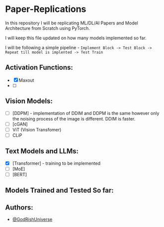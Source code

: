 # Paper-Replications

In this repository I will be replicating ML/DL/AI Papers and Model Architecture from Scratch using PyTorch.

I will keep this file updated on how many models implemented so far.

I will be following a simple pipeline - `Implement Block -> Test Block -> Repeat till model is implented -> Test Train`

## Activation Functions:

* [X] Maxout
* [ ] 

## Vision Models:

* [ ] [DDPM] - implementation of DDIM and DDPM is the same however only the noising process of the image is different. DDIM is faster.
* [ ] [cGAN]
* [ ] ViT (Vision Transfomer)
* [ ] CLiP

## Text Models and LLMs:

* [X] [Transformer] - training to be implemented
* [ ] [MoE]
* [ ] [BERT]

## Models Trained and Tested So far:

## Authors:

- [@GodRishUniverse](https://github.com/GodRishUniverse)
